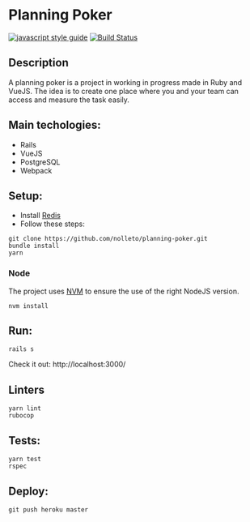 # Planning Poker

[![javascript style guide][standard-image]][standard-url]
[![Build Status][travis-image]][travis-url]

[standard-image]: https://img.shields.io/badge/code_style-standard-brightgreen.svg
[standard-url]: https://standardjs.com
[travis-image]: https://travis-ci.org/nolleto/planning-poker.svg?branch=master
[travis-url]: https://travis-ci.org/nolleto/planning-poker


## Description

A planning poker is a project in working in progress made in Ruby and VueJS. The idea is to create one place where you and your team can access and measure the task easily.

## Main techologies:
* Rails
* VueJS
* PostgreSQL
* Webpack

## Setup:
* Install [Redis](https://redis.io/)
* Follow these steps:

```
git clone https://github.com/nolleto/planning-poker.git
bundle install
yarn
```
### Node
The project uses [NVM](https://github.com/creationix/nvm) to ensure the use of the right NodeJS version.
```
nvm install
```

## Run:
```
rails s
```
Check it out: http://localhost:3000/

## Linters
```
yarn lint
rubocop
```

## Tests:
```
yarn test
rspec
```

## Deploy:
```
git push heroku master
```
